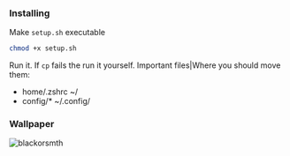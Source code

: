 ### Installing
Make `setup.sh` executable
```bash
chmod +x setup.sh
```
Run it. If `cp` fails the run it yourself.
Important files|Where you should move them:
- home/.zshrc ~/
- config/* ~/.config/

### Wallpaper
![blackorsmth](https://github.com/user-attachments/assets/c2134953-4840-4aaa-94e9-883b55cb4f16)




